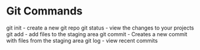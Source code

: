 # Git Commands

git init - create a new git repo
git status - view the changes to your projects
git add - add files to the staging area
git commit - Creates a new commit with files from the staging area
git log - view recent commits

